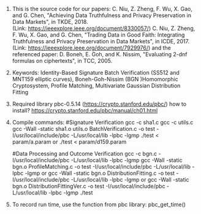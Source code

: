 1. This is the source code for our papers:
   C. Niu, Z. Zheng, F. Wu, X. Gao, and G. Chen, "Achieving Data Truthfulness and Privacy Preservation in Data Markets", in TKDE, 2018.  
   (Link: https://ieeexplore.ieee.org/document/8330057/)
   C. Niu, Z. Zheng, F. Wu, X. Gao, and G. Chen, "Trading Data in Good Faith: Integrating Truthfulness and Privacy Preservation in Data Markets", in ICDE, 2017. 
   (Link: https://ieeexplore.ieee.org/document/7929976/)
   and the referenced paper:
   D. Boneh, E. Goh, and K. Nissim, "Evaluating 2-dnf formulas on ciphertexts", in TCC, 2005.
	
2. Keywords: 
   Identity-Based Signature Batch Verification (SS512 and MNT159 elliptic curves), 
   Boneh-Goh-Nissim (BGN )Homomorphic Cryptosystem,
   Profile Matching,
   Multivariate Gaussian Distribution Fitting

3. Required library
   pbc-0.5.14 (https://crypto.stanford.edu/pbc/)
   how to install? https://crypto.stanford.edu/pbc/manual/ch01.html
   
3. Compile commands:
   #Signature Verification
   gcc -c sha1.c
   gcc -c utils.c
   gcc -Wall -static sha1.o utils.o BatchVerification.c -o test -I/usr/local/include/pbc -L/usr/local/lib -lpbc -lgmp
   ./test < param/a.param
   or
   ./test < param/d159.param

   #Data Processing and Outcome Verification
   gcc -c bgn.c -I/usr/local/include/pbc -L/usr/local/lib -lpbc -lgmp
   gcc -Wall -static bgn.o ProfileMatching.c -o test -I/usr/local/include/pbc -L/usr/local/lib -lpbc -lgmp
   or
   gcc -Wall -static bgn.o DistributionFitting.c -o test -I/usr/local/include/pbc -L/usr/local/lib -lpbc -lgmp
   or
   gcc -Wall -static bgn.o DistributionFittingVer.c -o test -I/usr/local/include/pbc -L/usr/local/lib -lpbc -lgmp
   ./test
   
4. To record run time, use the function from pbc library: pbc_get_time()
